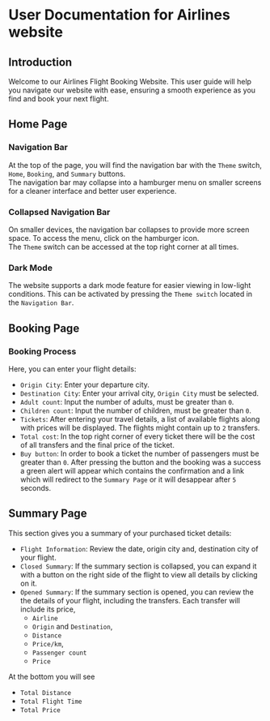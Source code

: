 # User Documentation for Airlines website

## Introduction
Welcome to our Airlines Flight Booking Website.
This user guide will help you navigate our website with ease, ensuring a smooth experience as you find and book your next flight.

## Home Page
### Navigation Bar
At the top of the page, you will find the navigation bar with the `Theme` switch, `Home`, `Booking`, and `Summary` buttons. \
The navigation bar may collapse into a hamburger menu on smaller screens for a cleaner interface and better user experience.

### Collapsed Navigation Bar
On smaller devices, the navigation bar collapses to provide more screen space. To access the menu, click on the hamburger icon. \
The `Theme` switch can be accessed at the top right corner at all times.

### Dark Mode
The website supports a dark mode feature for easier viewing in low-light conditions. This can be activated by pressing the `Theme switch` located in the `Navigation Bar`.

## Booking Page
### Booking Process
Here, you can enter your flight details:
- `Origin City`: Enter your departure city.
- `Destination City`: Enter your arrival city, `Origin City` must be selected.
- `Adult count`: Input the number of adults, must be greater than `0`.
- `Children count`: Input the number of children, must be greater than `0`.
- `Tickets`: After entering your travel details, a list of available flights along with prices will be displayed. The flights might contain up to `2` transfers.
- `Total cost`: In the top right corner of every ticket there will be the cost of all transfers and the final price of the ticket.
- `Buy button`: In order to book a ticket the number of passengers must be greater than `0`. After pressing the button and the booking was a success a green alert will appear which contains the confirmation and a link which will redirect to the `Summary Page` or it will desappear after `5` seconds.

## Summary Page
This section gives you a summary of your purchased ticket details:

- `Flight Information`: Review the date, origin city and, destination city of your flight.
- `Closed Summary`: If the summary section is collapsed, you can expand it with a button on the right side of the flight to view all details by clicking on it.
- `Opened Summary`: If the summary section is opened, you can review the the details of your flight, including the transfers. Each transfer will include its price,
  - `Airline`
  - `Origin` and `Destination`,
  - `Distance`
  - `Price/km`,
  - `Passenger count`
  - `Price`

At the bottom you will see
  - `Total Distance`
  - `Total Flight Time`
  - `Total Price`

